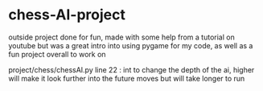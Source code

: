 # chess-AI-project

outside project done for fun, made with some help from a tutorial on youtube but was a great intro into using pygame for my code, as well as a fun project overall to work on

project/chess/chessAI.py line 22 : int to change the depth of the ai, higher will make it look further into the future moves but will take longer to run
